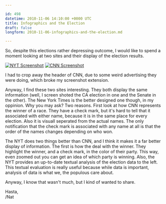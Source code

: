 ```yaml
---

id: 498
datetime: 2010-11-06 14:10:00 +0000 UTC
title: Infographics and the Election
draft: false
longform: 2010-11-06-infographics-and-the-election.md

---
```


So, despite this elections rather depressing outcome, I would like to spend a moment looking at two sites and their display of the election results.

[![NYT Screenshot](/images/2010/11/CAElectionResults2010NYT.t.png "NYT")](/images/2010/11/CAElectionResults2010NYT.png)
[![CNN Screenshot](/images/2010/11/Election2010CNN.t.png "CNN")](/images/2010/11/Election2010CNN.png)

I had to crop away the header of CNN, due to some weird advertising they were doing, which broke my screenshot extension.

Anyway, I find these two sites interesting. They both display the same
information (well, I screen shoted the CA election in one and the Senate in the
other). The New York Times is the better designed one though, in my oppinion.
Why you may ask? Two reasons. First look at how CNN represents the winner of a
race. They have a check mark, but it's hard to tell that it associated with
either name, because it is in the same place for every election. Also it is
visuall seperated from the actual names. The only notification that the check
mark is associated with any name at all is that the order of the names changes
depending on who won.

The NYT does two things better than CNN, and I think it makes it a far better
display of information. The first is how the deal with the winner. They
highlight the winner, and a check mark, in the color of their party. This way,
even zoomed out you can get an idea of which party is winning. Also, the NYT
provides an up-to-date textual analysis of the election data to the left. This
textual evaluation is really useful because while data is important, analysis
of data is what we, the populous care about.

Anyway, I know that wasn't much, but I kind of wanted to share.

Hasta,  
/Nat

